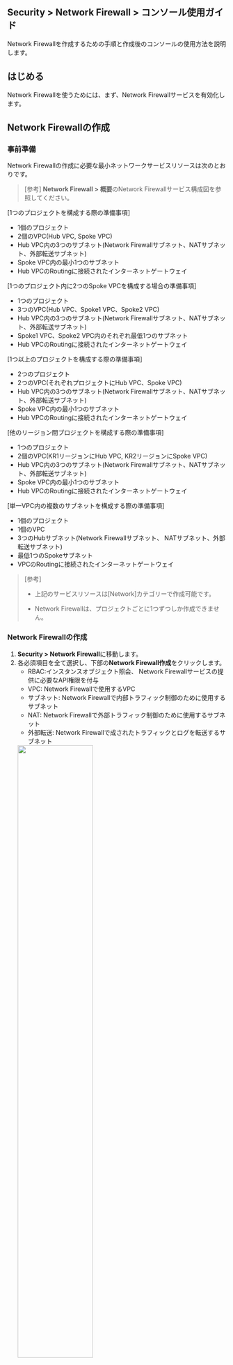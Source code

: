 ## Security > Network Firewall > コンソール使用ガイド

Network Firewallを作成するための手順と作成後のコンソールの使用方法を説明します。

## はじめる

Network Firewallを使うためには、まず、Network Firewallサービスを有効化します。

## Network Firewallの作成

### 事前準備

Network Firewallの作成に必要な最小ネットワークサービスリソースは次のとおりです。

> [参考]
> **Network Firewall > 概要**のNetwork Firewallサービス構成図を参照してください。

[1つのプロジェクトを構成する際の準備事項］

* 1個のプロジェクト
* 2個のVPC(Hub VPC, Spoke VPC)
* Hub VPC内の3つのサブネット(Network Firewallサブネット、NATサブネット、外部転送サブネット)
* Spoke VPC内の最小1つのサブネット
* Hub VPCのRoutingに接続されたインターネットゲートウェイ

[1つのプロジェクト内に2つのSpoke VPCを構成する場合の準備事項］ 

* 1つのプロジェクト
* 3つのVPC(Hub VPC、Spoke1 VPC、Spoke2 VPC)
* Hub VPC内の3つのサブネット(Network Firewallサブネット、NATサブネット、外部転送サブネット)
* Spoke1 VPC、Spoke2 VPC内のそれぞれ最低1つのサブネット
* Hub VPCのRoutingに接続されたインターネットゲートウェイ

[1つ以上のプロジェクトを構成する際の準備事項］

* 2つのプロジェクト
* 2つのVPC(それぞれプロジェクトにHub VPC、Spoke VPC)
* Hub VPC内の3つのサブネット(Network Firewallサブネット、NATサブネット、外部転送サブネット)
* Spoke VPC内の最小1つのサブネット
* Hub VPCのRoutingに接続されたインターネットゲートウェイ


[他のリージョン間プロジェクトを構成する際の準備事項]

* 1つのプロジェクト
* 2個のVPC(KR1リージョンにHub VPC, KR2リージョンにSpoke VPC)
* Hub VPC内の3つのサブネット(Network Firewallサブネット、NATサブネット、外部転送サブネット)
* Spoke VPC内の最小1つのサブネット
* Hub VPCのRoutingに接続されたインターネットゲートウェイ


[単一VPC内の複数のサブネットを構成する際の準備事項]

* 1個のプロジェクト
* 1個のVPC
* 3つのHubサブネット(Network Firewallサブネット、 NATサブネット、外部転送サブネット)
* 最低1つのSpokeサブネット
* VPCのRoutingに接続されたインターネットゲートウェイ


> [参考]
>* 上記のサービスリソースは[Network]カテゴリーで作成可能です。
> 
>* Network Firewallは、プロジェクトごとに1つずつしか作成できません。

### Network Firewallの作成

1. **Security > Network Firewall**に移動します。
2. 各必須項目を全て選択し、下部の**Network Firewall作成**をクリックします。
    * RBAC:インスタンスオブジェクト照会、 Network Firewallサービスの提供に必要なAPI権限を付与
    * VPC: Network Firewallで使用するVPC
    * サブネット: Network Firewallで内部トラフィック制御のために使用するサブネット
    * NAT: Network Firewallで外部トラフィック制御のために使用するサブネット
    * 外部転送: Network Firewallで成されたトラフィックとログを転送するサブネット
    <img src="https://kr1-api-object-storage.nhncloudservice.com/v1/AUTH_2acdfabf4efe4efc8a04c00b348110c9/cdn_origin/prod_nfw/23.12.19/nfw-create.png" height="60%">


> [参考]
> 
>* 作成されたNetwork Firewallはユーザーのプロジェクトに表示されません。 
>* サブネット、 NAT、外部転送に使用するサブネットはすべて別のサブネットを選択する必要があります。
>   * なるべくNHN Cloudコンソールで作成できる最小単位(28ビット)で作成することを推奨します。
>* Network Firewallが属するVPCのルーティングテーブルにインターネットゲートウェイが接続されている必要があります。
>* Network Firewallサービスは、利用可能領域を分離して冗長化を基本的に提供します。
>* Security Groupsとは別のサービスなので、Network Firewallを使用すると、両方のサービスを許可しなければインスタンスにアクセスすることができません。
>* Network Firewallが所有しているCIDR帯域と接続が必要なCIDR帯域は重複してはいけません。
>* **Network > Network Interface**にてVirtual_IPタイプで作成されているIPはNetwork Firewallにて冗長化用途で使用中のため、削除すると通信が遮断される可能性があります。

### 接続設定
> [例]
> Network Firewallが使用するVPC(Hub)は10.0.0.0/24で、Network Firewallと接続が必要なVPC(Spoke)は172.16.0.0/24の場合
1. <strong>Network > Routing</strong> に移動し、Spoke VPCを選択した後、ルーティングテーブルを変更します。
    * Spoke VPCを選択した後、<strong>ルーティングテーブルの変更</strong>をクリックして中央集中型ルーティング(CVR)方式に変更します。
<img src="https://kr1-api-object-storage.nhncloudservice.com/v1/AUTH_2acdfabf4efe4efc8a04c00b348110c9/cdn_origin/prod_nfw/23.12.19/ConnectionSettings1.png" height="65%" />
<br>
<img src="https://kr1-api-object-storage.nhncloudservice.com/v1/AUTH_2acdfabf4efe4efc8a04c00b348110c9/cdn_origin/prod_nfw/23.12.19/ConnectionSettings2.png" height="50%" />
<br>

2. <strong>Network > Peering Gateway</strong> に移動してピアリングを作成します。
    * Spoke VPCが別のプロジェクトの場合、プロジェクトピアリングを作成します。
    * Spoke VPCが別のリージョンの場合、リージョンピアリングを作成します。
    * Spoke VPCが同じプロジェクトの場合、ピアリングを作成します。
        * ピアリングゲートウェイ接続の詳細については、 [ユーザーガイド](https://docs.nhncloud.com/ko/Network/Peering%20Gateway/ko/console-guide/)を参照してください。
<img src="https://kr1-api-object-storage.nhncloudservice.com/v1/AUTH_2acdfabf4efe4efc8a04c00b348110c9/cdn_origin/prod_nfw/23.12.19/ConnectionSettings3.png" height="65%" />
<br>
<img src="https://kr1-api-object-storage.nhncloudservice.com/v1/AUTH_2acdfabf4efe4efc8a04c00b348110c9/cdn_origin/prod_nfw/23.12.19/ConnectionSettings4.png" height="65%" />
<br>

3. <strong>Network > Routing</strong> に移動してHub VPCを選択した後、下記のルーティングを設定します。
    * 対象CIDR: 172.16.0.0/24
    * ゲートウェイ:ピアリング接続後に追加されたピアリングタイプのゲートウェイ
    <img src="https://kr1-api-object-storage.nhncloudservice.com/v1/AUTH_2acdfabf4efe4efc8a04c00b348110c9/cdn_origin/prod_nfw/23.12.19/ConnectionSettings5.png" height="65%" />
<br>

4. <strong>Network > Routing</strong> に移動してSpoke VPCを選択した後、下記のルーティングを設定します。
    * 対象CIDR: 0.0.0.0/0
    * ゲートウェイ：ピアリング接続後に追加したピアリングタイプのゲートウェイ
    <img src="https://kr1-api-object-storage.nhncloudservice.com/v1/AUTH_2acdfabf4efe4efc8a04c00b348110c9/cdn_origin/prod_nfw/23.12.19/ConnectionSettings6.png" height="65%" />
<br>

5. <strong>Network > Peering Gateway</strong> に移動してルーティングを設定します。
    * 作成されたピアリングを選択して**ルート** タブに移動します。
    * **ピア**または**ローカルルートの変更**ボタンを押して、以下のようにルーティングを設定します。
        * 対象CIDR: 0.0.0.0/0
        * ゲートウェイ: NetworkFirewall\_INF\_TRAFFIC\_VIP
        <img src="https://kr1-api-object-storage.nhncloudservice.com/v1/AUTH_2acdfabf4efe4efc8a04c00b348110c9/cdn_origin/prod_nfw/23.12.19/ConnectionSettings7.png" height="65%" />
<br>
<img src="https://kr1-api-object-storage.nhncloudservice.com/v1/AUTH_2acdfabf4efe4efc8a04c00b348110c9/cdn_origin/prod_nfw/23.12.19/ConnectionSettings8.png" height="50%" />

上記のルーティング設定が完了すると、Spoke VPCにあるインスタンスがNetwork Firewallを経由して公認通信をすることができます。 (<strong>Network Firewall > NAT</strong> タブでNATを追加する必要があります)
<br>

***
<br>

**Spoke VPCのサブネットが2つ以上あり、Network Firewallを介してサブネット間のトラフィック制御が必要な場合、**以下のルーティングを追加します。

> [例]
> Spoke VPC(172.16.0.0/24)のサブネットが172.16.0.0/25と172.16.0.128/25の場合

* <strong>Network > Routing</strong> に移動して Spoke VPCを選択した後、下記の2つのルーティングを追加します。
    * 対象CIDR: 172.16.0.0/25と172.16.0.128/25
    * ゲートウェイ:ピアリング接続後に追加されたピアリングタイプのゲートウェイ
    <img src="https://kr1-api-object-storage.nhncloudservice.com/v1/AUTH_2acdfabf4efe4efc8a04c00b348110c9/cdn_origin/prod_nfw/23.12.19/ConnectionSettings9.png" height="65%" />
<br>
<img src="https://kr1-api-object-storage.nhncloudservice.com/v1/AUTH_2acdfabf4efe4efc8a04c00b348110c9/cdn_origin/prod_nfw/23.12.19/ConnectionSettings10.png" height="65%" />
上記のルーティング設定が完了したら、Spoke VPC内にあるサブネット間のNetwork Firewallを経由してプライベート通信をすることができます。 (<strong>Network Firewall > Policy</strong> タブでポリシーを追加する必要があります)
<br>

***
<br>

**Spoke VPCが2つ以上**ある場合は、以下のルーティングを追加します。

> [例]
> Spoke VPC1(172.16.0.0/24)とSpoke VPC2(192.168.0.0/24)の場合
* <strong>Network > Routing</strong> に移動してHub VPCを選択した後、下記の2つのルーティングを追加します。
    * Spoke VPC 1
        * 対象CIDR: 172.16.0.0/24
        * ゲートウェイ: Hub VPCとSpoke VPC1の間に追加されたピアリングタイプのゲートウェイ
    * Spoke VPC 2
        * 対象CIDR: 192.168.0.0/24
        * ゲートウェイ: Hub VPCとSpokr VPC2の間に追加されたピアリングタイプのゲートウェイ
        <img src="https://kr1-api-object-storage.nhncloudservice.com/v1/AUTH_2acdfabf4efe4efc8a04c00b348110c9/cdn_origin/prod_nfw/23.12.19/ConnectionSettings11.png" height="65%" />


> [参考]
> **接続設定**の**5**のようにSpoke VPC2-Hub間のVPCピアリングにもルートの追加設定が必要です。
上記のルーティング設定が完了すると、異なるSpoke VPC間のNetwork Firewallを経由してプライベート通信を行うことができます。 (<strong>Network Firewall > ポリシー</strong>タブでポリシーの追加が必要)
Network Firewallサービス構成図を参考にして、お客様の環境に合わせて接続を設定してください。
<br>

***

Network Firewallの作成と接続設定が完了すると、Network Firewallの様々な機能を活用してアクセス制御を構成できます。
<br>


## ポリシー
Network Firewallを作成すると、ポリシー初期ページに移動します。

**ポリシー**タブではNetwork Firewallと接続されたVPC間のトラフィックとインバウンド/アウトバウンドトラフィックを制御できるポリシーを管理できます。

### メインページ

* default-denyは必須ポリシーであり、修正や削除ができません。

> [参考]
> default-denyポリシーでブロックされたログは、**オプション**タブの基本ブロックポリシーログ設定**を**使用**に変更した後、**ログ**タブで確認できます。

![main_page.PNG](https://kr1-api-object-storage.nhncloudservice.com/v1/AUTH_2acdfabf4efe4efc8a04c00b348110c9/cdn_origin/prod_nfw/23.09.07/main_page_1.png)

### ポリシー追加

* 出発地、目的地、宛先ポートを基にポリシーを追加できます。
    * すでに作成されたオブジェクトを通じて出発地、目的地、宛先ポートを選択します。
* ポリシーの状態(有効/無効)と動作(許可/ブロック)、スケジュールを設定し、ポリシーごとのロギングの有無などのオプションを設定してポリシーを追加できます。
* スケジュール機能は、ポリシーの状態を有効にした後に動作します(ポリシーが無効になっている場合、スケジュール機能は適用されません)。

![acl_add.PNG](https://kr1-api-object-storage.nhncloudservice.com/v1/AUTH_2acdfabf4efe4efc8a04c00b348110c9/cdn_origin/prod_nfw/24.05.27/acl_add.png)

### ポリシーのコピー

* **コピー**をクリックしてポリシーをコピーできます。
    * コピーされたポリシーは無効になります。


![acl_copy.PNG](https://kr1-api-object-storage.nhncloudservice.com/v1/AUTH_2acdfabf4efe4efc8a04c00b348110c9/cdn_origin/prod_nfw/23.09.07/acl_copy_1.png)


### ポリシーの修正

* **修正**をクリックしてポリシーを修正できます。


### ポリシーの移動

* **移動**をクリックしてポリシーを移動できます。
    * default-denyポリシーの下には移動できません。

![acl_move.PNG](https://kr1-api-object-storage.nhncloudservice.com/v1/AUTH_2acdfabf4efe4efc8a04c00b348110c9/cdn_origin/prod_nfw/23.09.07/acl_move_1.png)

### ポリシーの削除

* **削除**をクリックしてポリシーを削除できます。

>[注意]
>一度削除したポリシーは復元することができず、 default-denyポリシーは削除できません。

### ポリシーの一括ダウンロード

* ポリシータブに作成されているポリシー全体を一度にダウンロードできます。

### ポリシーの一括登録

* ダウンロードしたテンプレートを使って、ポリシーを一括で登録できます。

![acl_batch.PNG](https://kr1-api-object-storage.nhncloudservice.com/v1/AUTH_2acdfabf4efe4efc8a04c00b348110c9/cdn_origin/prod_nfw/23.09.07/acl_batch_1.png)

## オブジェクト

**オブジェクト**タブでは、ポリシーを作成する時に使用するIPとポートを作成して管理します。

### 追加

* 必須項目を入力してオブジェクトを作成します。
IPとポートは下記のタイプとプロトコルを追加できます。

    * IP
        * タイプ:サブネット、範囲、グループ
    * ポート
        * タイプ:ポート、範囲、グループ
        * プロトコル: TCP, UDP, ICMP

### 修正
* **修正**をクリックしてオブジェクトを修正できます。
    * タイプは修正ができません。

### 削除

* **削除**をクリックしてオブジェクトを削除できます。

    * 自動的にNetwork Firewallで生成されたオブジェクトは修正や削除ができません。

>[注意]
>ポリシーで使用中のオブジェクトは削除後、ALLオブジェクトに変更されます。

### インスタンスオブジェクトの追加
* Network Firewallが作成されたプロジェクト内にあるインスタンスを活用して、オブジェクトを追加できます。

> [参考]
>
> * インスタンスに関係なく、単にインスタンスの名前とプライベートIPアドレスだけを参考にしてオブジェクトを作成します(作成後は、オブジェクトタブで管理)


### オブジェクトの一括ダウンロード

* **オブジェクト**タブに作成されているIPとポートオブジェクト全体をそれぞれ一度にダウンロードできます。

## NAT

**NAT**(ネットワークアドレス変換)タブでは、外部から接続するインスタンスと専用に使用するグローバルIPを選択して接続します。

>[参考]
> 
> * NATは目的地ベースおよび1:1方式のみ提供します。
> * ポートベースのNATは提供しません。
> * NATを作成した後、許可ポリシーを追加すると公認通信が可能です。
> * NAT削除後、使用しないNAT前のグローバルIPは**Network - Floating**で直接削除してください。

### 追加

* **追加**をクリックしてNATを作成します。
    * NAT前のグローバルIPは**Network > Floating IP**であらかじめ作成したIPのいずれかを選択します。  
    * NAT後、プライベートIPで選択するオブジェクトは、**オブジェクト**タブであらかじめ作成しておく必要があり、**追加**をクリックして追加できます。

![nat_add.PNG](https://kr1-api-object-storage.nhncloudservice.com/v1/AUTH_2acdfabf4efe4efc8a04c00b348110c9/cdn_origin/prod_nfw/24.04.05/nat_add_2.png)

>[参考]
> 
> インスタンスへの接続は、NATを追加しながら設定したNAT前のグローバルIPで行うことができます。 (インスタンスに直接Floating IPを接続する必要はありません)

### 修正

* **修正**をクリックして作成されたNATを修正します。
    * 修正はグローバルIPとプライベートIPの両方を修正できます。

### 削除

* **削除**をクリックして作成されたNATを削除します。

## VPN

**VPN**タブでは、サイト間の暗号化されたトンネルを通じて安全なプライベート通信をサポートします。

### ゲートウェイ作成

* **ゲートウェイの作成**をクリックして、ピアVPN機器と接続するためのゲートウェイを作成します。

![gw_add.PNG](https://kr1-api-object-storage.nhncloudservice.com/v1/AUTH_2acdfabf4efe4efc8a04c00b348110c9/cdn_origin/prod_nfw/24.05.27/gw_add.png)

> [参考]
>
> * VPCとサブネットは修正できません。
> * ゲートウェイは最大10個まで作成可能です。
### ゲートウェイの修正

* **修正**ボタンをクリックしてゲートウェイを修正します。

### ゲートウェイの削除

* **削除**ボタンをクリックしてゲートウェイを削除します。
    * ゲートウェイに接続されたトンネルがある場合、削除されません。

### Floating IP接続

* ピア機器との接続に必要なFloating IPを設定します。
    * Floating IPは **Network > Floating IP**に作成されたリストのうち、未使用中の項目が表示されます。

![fip.PNG](https://kr1-api-object-storage.nhncloudservice.com/v1/AUTH_2acdfabf4efe4efc8a04c00b348110c9/cdn_origin/prod_nfw/24.05.27/fip.png)

### トンネル作成

* ピア機器と接続するトンネルを作成します。

![tunnel_add.PNG](https://kr1-api-object-storage.nhncloudservice.com/v1/AUTH_2acdfabf4efe4efc8a04c00b348110c9/cdn_origin/prod_nfw/24.05.27/tunnel_add.png)

* トンネル設定
    * ゲートウェイ：ゲートウェイタブで作成されたゲートウェイが表示され、トンネルと接続するゲートウェイを選択します。
        * 作成されたゲートウェイがない場合は、表示されません。
    * ピアIPアドレス：接続するピアVPN機器のIPアドレスを入力します。
    * IKEバージョン：ピアVPN機器と同じバージョンに設定します。
        * IKEバージョン1はMain Modeのみサポートされます。
    * Pre-Shared Key：ピアVPN機器と同じキー値を入力します。
    * DPD(dead peer detection)： 10秒単位で合計5回の再送信を試行し、無効を選択した場合、ピアVPN機器のDPDリクエストに対するレスポンスのみをサポートします。
    * NAT-Traversal：トンネル作成時に発生するパケットの削除を防止するための機能で、一般的にピアVPN装置がグローバルIPの場合、使用に設定します。
* Phase 1/2設定
    * IPSec VPN トンネルを作成するために必要な設定情報を入力します。

 > [設定時の注意事項］
 >
 > * 全ての設定はピアVPN機器と同じように設定します。
 > * ローカルIDはピアVPN機器の設定方式によって選択的に設定します。
 > * Phase 2の追加は最大3つまで可能です。
 > * ローカルプライベートIPとピアプライベートIPは互いに重複しないようにしてください。 この範囲には、VPCピアリングを含むNetwork Firewallと接続するすべてのプライベート帯域が含まれます。
### トンネル接続

* トンネル作成が完了すると、接続待機状態で作成され、作成されたトンネルを**接続**ボタンをクリックしてピアVPN機器と接続します。

> [参考]
>
> * **状態**列で色別にトンネルの状態を確認できます。
 >   * 緑：ピアVPN機器と正常に接続している状態です。
 >   * 赤：設定値または通信状態などの問題でピアVPN機器間の接続に失敗した状態。
 >   * 灰色: 接続待機状態(新しく作成されたトンネル)
 >   * オレンジ色： **停止**ボタンをクリックして、ピアVPN機器間の接続が停止した状態
### トンネル修正

* **修正**ボタンをクリックしてトンネルを修正します。
    * 設定値のうち、ゲートウェイを除くすべての値を修正することができ、修正する場合、ピアVPN機器も同じ値に修正する必要があります。

### トンネル停止

* **停止**ボタンをクリックしてトンネルを停止します。
    * 停止する場合、ピアVPN機器を介したプライベート通信が中断されます。

### トンネル削除

* **削除**ボタンをクリックしてトンネルを削除します。

### イベント

* ピアVPN機器とのトンネル接続時に発生するイベントログを検索できます。

> [参考]
>
> * イベントでは、トンネルに関するイベントログのみを検索できます。
> * VPN トンネルを介した通信ログまたはトンネル作成と削除などの監査ログは、**ログ**タブでご確認ください。

## ログ

**ログ**タブでは、Network Firewallで作成されたログを検索できます。

### 検索

* トラフィック: Network Firewallを経由する際に、許可またはブロックポリシーによって作成されたトラフィックログを検索します。
    * 照会は1か月単位で最大3か月までの過去のデータのみ検索可能です。
        * 最大保存ログ数は800万個であり、トラフィックの量によって保存されるログの量が変わるため、過去のデータが照会されない場合があります。
    * 別のデータ保存が必要な場合は、**オプション**タブの**ログリモート送信設定**を参照してください。

* Audit:ポリシーの作成および削除など、Network Firewallの変更事項に関するログを検索
    * 照会は最大1か月単位で検索可能で、組織サービスであるCloudTrailでも検索できます。

### Excelダウンロード

* **Excelダウンロード**をクリックしてトラフィックとAuditログの検索結果をダウンロードできます。
    * トラフィックログの最大ダウンロード数は30万件です。

## モニター

**モニター**タブではNetwork Firewallの状態をリアルタイムで確認できます。
検索は最大24時間(1日)以内でのみ可能です。

### 検索

* セッション:現在Network Firewallを介して使用するセッションの数量
* ネットワーク使用量:現在Network Firewallを経由するインバウンド/アウトバウンドトラフィック

## オプション

**オプション**タブではNetwork Firewall運営に必要なオプションを設定できます。

### ログ設定

* 基本ブロックポリシーログ設定: Network Firewall作成後に必ず作成される基本ブロックポリシーログを保存するかどうかを選択します。
    * 使用を選択すると、基本ブロックポリシーで作成されたログはトラフィックログから検索できます。
* ログ遠隔転送設定:遠隔地にトラフィックログを保存できるオプションを選択します。
    * Syslog:最大2つの遠隔地アドレスにログを保存
        * 2つの遠隔地は 個別に設定可能(IPアドレス、プロトコル、ポート番号)
    * Object Storage: NHN Cloudで提供するObject Storageサービスでログを転送
    * Log & Crash Search: NHN Cloudで提供するLog & Crash Searchサービスでログを転送

### 一般設定

* MTU(maximum transmission unit)サイズ設定: Network Firewallに連結されたイーサネットのMTUサイズを設定します。
    * トラフィック: NHN Cloud内部通信に使用するイーサネット(ピアリング通信を含む)
    * NAT:外部通信に使用するイーサネット

> [参考] 
> トラフィック、 NATイーサネットの基本MTUサイズは1450Byteです。


## サービスの無効化

**プロジェクト管理 > 利用中中のサービス**でNetwork Firewallサービスを無効にできます。

> [無効化前の注意事項］
> 
> * Network Firewallサービスの無効化はパンギョリージョンとピョンチョンリージョンの両方に適用されます。
> 例えば、同じプロジェクトのパンギョリージョンとピョンチョンリージョンの両方でNetwork Firewallサービスを有効にした場合、2つのリージョンのうち1つのNetwork Firewallサービスだけを無効にすることはできません。 (機能改善予定)
